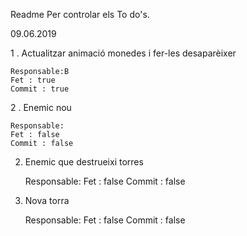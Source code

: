 

Readme Per controlar els To do's.




09.06.2019


1 . Actualitzar animació monedes i fer-les desaparèixer

    
    Responsable:B
    Fet : true
    Commit : true
    

2 . Enemic nou 


    Responsable:
    Fet : false
    Commit : false
    
    
2. Enemic que destrueixi torres

    Responsable:
    Fet : false
    Commit : false


3. Nova torra 

    Responsable:
    Fet : false
    Commit : false